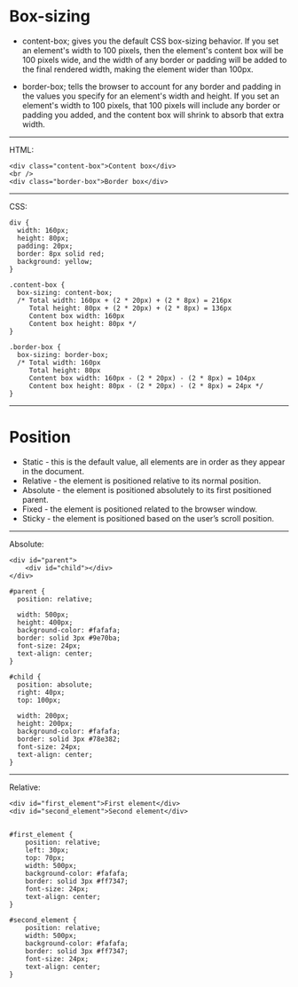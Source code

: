 # Box-sizing
* content-box; gives you the default CSS box-sizing behavior. If you set an element's width to 100 pixels, then the element's content box will be 100 pixels wide, and the width of any border or padding will be added to the final rendered width, making the element wider than 100px.

* border-box; tells the browser to account for any border and padding in the values you specify for an element's width and height. If you set an element's width to 100 pixels, that 100 pixels will include any border or padding you added, and the content box will shrink to absorb that extra width.
--------
HTML:
```
<div class="content-box">Content box</div>
<br />
<div class="border-box">Border box</div>
```
--------
CSS:
```
div {
  width: 160px;
  height: 80px;
  padding: 20px;
  border: 8px solid red;
  background: yellow;
}

.content-box {
  box-sizing: content-box;
  /* Total width: 160px + (2 * 20px) + (2 * 8px) = 216px
     Total height: 80px + (2 * 20px) + (2 * 8px) = 136px
     Content box width: 160px
     Content box height: 80px */
}

.border-box {
  box-sizing: border-box;
  /* Total width: 160px
     Total height: 80px
     Content box width: 160px - (2 * 20px) - (2 * 8px) = 104px
     Content box height: 80px - (2 * 20px) - (2 * 8px) = 24px */
}
```
---------------------------------------------------------------------------------------------
# Position
* Static - this is the default value, all elements are in order as they appear in the document.
* Relative - the element is positioned relative to its normal position.
* Absolute - the element is positioned absolutely to its first positioned parent.
* Fixed - the element is positioned related to the browser window.
* Sticky - the element is positioned based on the user’s scroll position.
----------
Absolute:
```
<div id="parent">
    <div id="child"></div>
</div>

#parent {
  position: relative;
  
  width: 500px; 
  height: 400px;
  background-color: #fafafa;
  border: solid 3px #9e70ba;
  font-size: 24px;
  text-align: center;
}

#child {
  position: absolute;
  right: 40px;
  top: 100px;

  width: 200px;
  height: 200px;
  background-color: #fafafa;
  border: solid 3px #78e382;
  font-size: 24px;
  text-align: center;
}
```

----------
Relative:
```
<div id="first_element">First element</div>
<div id="second_element">Second element</div>


#first_element {
    position: relative;
    left: 30px;
    top: 70px;
    width: 500px;
    background-color: #fafafa;
    border: solid 3px #ff7347;
    font-size: 24px;
    text-align: center;
}

#second_element {
    position: relative;
    width: 500px;
    background-color: #fafafa;
    border: solid 3px #ff7347;
    font-size: 24px;
    text-align: center;
}
```